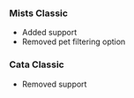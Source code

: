 <p><h3>Mists Classic</h3></p>
<ul>
<li>Added support</li>
<li>Removed pet filtering option</li>
</ul>
<p><h3>Cata Classic</h3></p>
<ul>
<li>Removed support</li>
</ul>